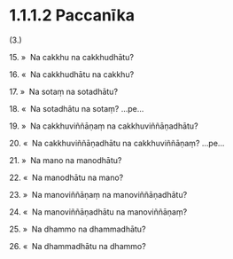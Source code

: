 # 1.1.1.2 Paccanīka

(3.)

15\. »  Na cakkhu na cakkhudhātu?

16\. «  Na cakkhudhātu na cakkhu?

17\. »  Na sotaṃ na sotadhātu?

18\. «  Na sotadhātu na sotaṃ? …pe…

19\. »  Na cakkhuviññāṇaṃ na cakkhuviññāṇadhātu?

20\. «  Na cakkhuviññāṇadhātu na cakkhuviññāṇaṃ? …pe…

21\. »  Na mano na manodhātu?

22\. «  Na manodhātu na mano?

23\. »  Na manoviññāṇaṃ na manoviññāṇadhātu?

24\. «  Na manoviññāṇadhātu na manoviññāṇaṃ?

25\. »  Na dhammo na dhammadhātu?

26\. «  Na dhammadhātu na dhammo?
